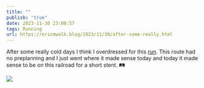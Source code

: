 ```yaml
---
title: ""
publish: "true"
date: 2023-11-30 23:08:57
tags: Running
url: https://ericmwalk.blog/2023/11/30/after-some-really.html
---
```


After some really cold days I think I overdressed for this [run](https://strava.com/activities/10307447086). This route had no preplanning and I just went where it made sense today and today it made sense to be on this railroad for a short stent. 🛤️

![](https://ericmwalk.blog/uploads/2023/9e56b29d-9b9f-4f03-8e95-67ca6578a7c7.jpg)